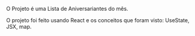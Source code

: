 O Projeto é uma Lista de Aniversariantes do mês.

O projeto foi feito usando React e os conceitos que foram visto: UseState, JSX, map.

